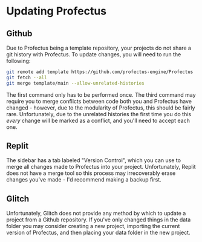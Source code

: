 # Updating Profectus

## Github

Due to Profectus being a template repository, your projects do not share a git history with Profectus. To update changes, you will need to run the following:

```bash
git remote add template https://github.com/profectus-engine/Profectus
git fetch --all
git merge template/main --allow-unrelated-histories
```

The first command only has to be performed once. The third command may require you to merge conflicts between code both you and Profectus have changed - however, due to the modularity of Profectus, this should be fairly rare. Unfortunately, due to the unrelated histories the first time you do this _every_ change will be marked as a conflict, and you'll need to accept each one.

## Replit

The sidebar has a tab labeled "Version Control", which you can use to merge all changes made to Profectus into your project. Unfortunately, Replit does not have a merge tool so this process may irrecoverably erase changes you've made - I'd recommend making a backup first.

## Glitch

Unfortunately, Glitch does not provide any method by which to update a project from a Github repository. If you've only changed things in the data folder you may consider creating a new project, importing the current version of Profectus, and then placing your data folder in the new project.
